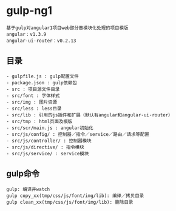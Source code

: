 # gulp-ng1
	基于gulp对angular1项目web部分做模块化处理的项目模版
	angular：v1.3.9
	angular-ui-router：v0.2.13

## 目录
	- gulpfile.js : gulp配置文件
	- package.json : gulp依赖包
	- src : 项目源文件目录
	- src/font : 字体样式
	- src/img : 图片资源
	- src/less : less目录
	- src/lib : 引用的js插件和扩展（默认有angular和angular-ui-router）
	- src/tmp : html页面及模版
	- src/scr/main.js : angular初始化
	- src/js/config/ : 控制器／指令／service／路由／请求等配置
	- src/js/controller/ : 控制器模块
	- src/js/directive/ : 指令模块
	- src/js/service/ : service模块

## gulp命令
 	gulp: 编译并watch
	gulp copy_xx(tmp/css/js/font/img/lib): 编译／拷贝目录
	gulp clean_xx(tmp/css/js/font/img/lib): 删除目录
